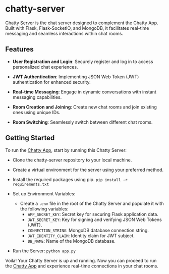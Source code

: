 # chatty-server
Chatty Server is the chat server designed to complement the Chatty App. Built with Flask, Flask-SocketIO, and MongoDB, it facilitates real-time messaging and seamless interactions within chat rooms.

## Features
- **User Registration and Login**: Securely register and log in to access personalized chat experiences.

- **JWT Authentication**: Implementing JSON Web Token (JWT) authentication for enhanced security.

- **Real-time Messaging**: Engage in dynamic conversations with instant messaging capabilities.

- **Room Creation and Joining**: Create new chat rooms and join existing ones using unique IDs.

- **Room Switching**: Seamlessly switch between different chat rooms.

## Getting Started
To run the [Chatty App](https://github.com/aqib-m31/Chatty), start by running this Chatty Server:
- Clone the chatty-server repository to your local machine.
- Create a virtual environment for the server using your preferred method.
- Install the required packages using pip.
    `pip install -r requirements.txt`
- Set up Environment Variables:
    - Create a `.env` file in the root of the Chatty Server and populate it with the following variables:
        - `APP_SECRET_KEY`: Secret key for securing Flask application data.
        - `JWT_SECRET_KEY`: Key for signing and verifying JSON Web Tokens (JWT).
        - `CONNECTION_STRING`: MongoDB database connection string.
        - `JWT_IDENTITY_CLAIM`: Identity claim for JWT subject.
        - `DB_NAME`: Name of the MongoDB database.

- Run the Server:
    `python app.py`

Voila! Your Chatty Server is up and running. Now you can proceed to run the [Chatty App](https://github.com/aqib-m31/Chatty) and experience real-time connections in your chat rooms.